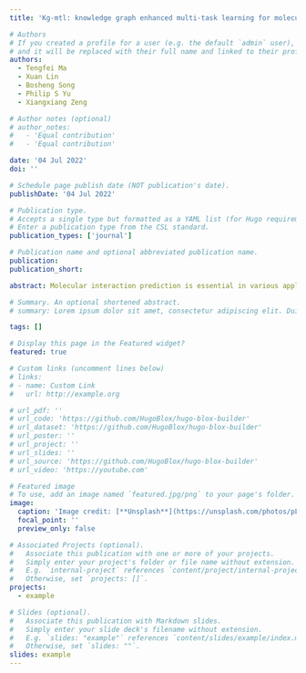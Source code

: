 ```yaml
---
title: 'Kg-mtl: knowledge graph enhanced multi-task learning for molecular interaction'

# Authors
# If you created a profile for a user (e.g. the default `admin` user), write the username (folder name) here
# and it will be replaced with their full name and linked to their profile.
authors:
  - Tengfei Ma
  - Xuan Lin
  - Bosheng Song
  - Philip S Yu 
  - Xiangxiang Zeng

# Author notes (optional)
# author_notes:
#   - 'Equal contribution'
#   - 'Equal contribution'

date: '04 Jul 2022'
doi: ''

# Schedule page publish date (NOT publication's date).
publishDate: '04 Jul 2022'

# Publication type.
# Accepts a single type but formatted as a YAML list (for Hugo requirements).
# Enter a publication type from the CSL standard.
publication_types: ['journal']

# Publication name and optional abbreviated publication name.
publication: 
publication_short: 

abstract: Molecular interaction prediction is essential in various applications including drug discovery and material science. The problem becomes quite challenging when the interaction is represented by unmapped relationships in molecular networks, namely molecular interaction, because it easily suffers from (i) insufficient labeled data with many false-positive samples, and (ii) ignoring a large number of biological entities with rich information in the knowledge graph. Most of the existing methods cannot properly exploit the information of knowledge graph and molecule graph simultaneously. In this paper, we propose a large-scale K nowledge G raph enhanced M ulti- T ask L earning model, namely KG-MTL, which extracts the features from both knowledge graph and molecular graph in a synergistic way. Moreover, we design an effective Shared Unit that helps the model to jointly preserve the semantic relations of drug entity and the neighbor structures of the compound in both knowledge graph and molecular graph. Extensive experiments on four real-world datasets demonstrate that our proposed KG-MTL outperforms the state-of-the-art methods on two representative molecular interaction prediction tasks drug-target interaction prediction and compound-protein interaction prediction. The source code of KG-MTL is available at https://github.com/xzenglab/KG-MTL.

# Summary. An optional shortened abstract.
# summary: Lorem ipsum dolor sit amet, consectetur adipiscing elit. Duis posuere tellus ac convallis placerat. Proin tincidunt magna sed ex sollicitudin condimentum.

tags: []

# Display this page in the Featured widget?
featured: true

# Custom links (uncomment lines below)
# links:
# - name: Custom Link
#   url: http://example.org

# url_pdf: ''
# url_code: 'https://github.com/HugoBlox/hugo-blox-builder'
# url_dataset: 'https://github.com/HugoBlox/hugo-blox-builder'
# url_poster: ''
# url_project: ''
# url_slides: ''
# url_source: 'https://github.com/HugoBlox/hugo-blox-builder'
# url_video: 'https://youtube.com'

# Featured image
# To use, add an image named `featured.jpg/png` to your page's folder.
image:
  caption: 'Image credit: [**Unsplash**](https://unsplash.com/photos/pLCdAaMFLTE)'
  focal_point: ''
  preview_only: false

# Associated Projects (optional).
#   Associate this publication with one or more of your projects.
#   Simply enter your project's folder or file name without extension.
#   E.g. `internal-project` references `content/project/internal-project/index.md`.
#   Otherwise, set `projects: []`.
projects:
  - example

# Slides (optional).
#   Associate this publication with Markdown slides.
#   Simply enter your slide deck's filename without extension.
#   E.g. `slides: "example"` references `content/slides/example/index.md`.
#   Otherwise, set `slides: ""`.
slides: example
---
```

<!-- 
{{% callout note %}}
Click the _Cite_ button above to demo the feature to enable visitors to import publication metadata into their reference management software.
{{% /callout %}}

{{% callout note %}}
Create your slides in Markdown - click the _Slides_ button to check out the example.
{{% /callout %}}

Add the publication's **full text** or **supplementary notes** here. You can use rich formatting such as including [code, math, and images](https://docs.hugoblox.com/content/writing-markdown-latex/). -->
